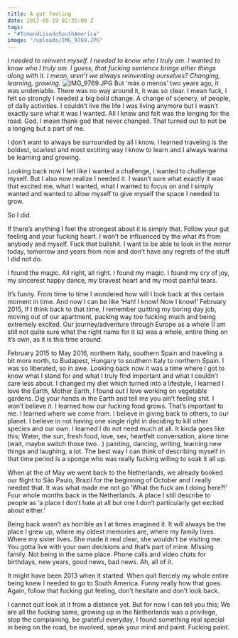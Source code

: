 ```yaml
---
title: A gut feeling
date: 2017-05-19 02:35:00 Z
tags:
- "#TomandLisadoSouthAmerica"
image: "/uploads/IMG_9769.JPG"
---
```


*I needed to reinvent myself. I needed to know who I truly am. I wanted to know who I truly am. I guess, that fucking sentence brings other things along with it. I mean, aren’t we always reinventing ourselves? Changing, learning, growing.*<!--more-->
![IMG_9769.JPG](/uploads/IMG_9769.JPG)
But ‘más o menos’ two years ago, it was undeniable. There was no way around it, it was so clear. I mean fuck, I felt so strongly I needed a big bold change. A change of scenery, of people, of daily activities. I couldn’t live the life I was living anymore but I wasn’t exactly sure what it was I wanted. All I knew and felt was the longing for the road. God, I mean thank god that never changed. That turned out to not be a longing but a part of me.

I don’t want to always be surrounded by all I know. I learned traveling is the boldest, scariest and most exciting way I know to learn and I always wanna be learning and growing.

Looking back now I felt like I wanted a challenge, I wanted to challenge myself. But I also now realize I needed it. I wasn’t sure what exactly it was that excited me, what I wanted, what I wanted to focus on and I simply wanted and wanted to allow myself to give myself the space I needed to grow.

So I did.

If there’s anything I feel the strongest about it is simply that. Follow your gut feeling and your fucking heart. I won’t be influenced by the what ifs from anybody and myself. Fuck that bullshit. I want to be able to look in the mirror today, tomorrow and years from now and don’t have any regrets of the stuff I did not do.

I found the magic. All right, all right. I found my magic. I found my cry of joy, my sincerest happy dance, my bravest heart and my most painful tears.

It’s funny. From time to time I wondered how will I look back at this certain moment in time. And now I can be like ‘Hah! I know! Now I know!’ February 2015, If I think back to that time, I remember quitting my boring day job, moving out of our apartment, packing way too fucking much and being extremely excited. Our journey/adventure through Europe as a whole (I am still not quite sure what the right name for it is) was a whole, entire thing on it’s own, as it is this time around.

February 2015 to May 2016, northern Italy, southern Spain and traveling a bit more north, to Budapest, Hungary to southern Italy to northern Spain. I was so liberated, so in awe. Looking back now it was a time where I got to know what I stand for and what I truly find important and what I couldn’t care less about. I changed my diet which turned into a lifestyle, I learned I love the Earth, Mother Earth, I found out I love working on vegetable gardens. Dig your hands in the Earth and tell me you ain’t feeling shit. I won’t believe it. I learned how our fucking food grows. That’s important to me. I learned where we come from. I believe in giving back to others, to our planet. I believe in not having one single right in deciding to kill other species and our own. I learned I do not need much at all. It kinda goes like this; Water, the sun, fresh food, love, sex, heartfelt conversation, alone time (wait, maybe switch those two…) painting, dancing, writing, learning new things and laughing, a lot. The best way I can think of describing myself in that time period is a sponge who was really fucking willing to soak it all up.

When at the of May we went back to the Netherlands, we already booked our flight to São Paulo, Brazil for the beginning of October and I really needed that. It was what made me not go ‘What the fuck am I doing here?!’ Four whole months back in the Netherlands. A place I still describe to people as ‘a place I don’t hate at all but one I don’t particularly get excited about either.’

Being back wasn’t as horrible as I at times imagined it. It will always be the place I grew up, where my oldest memories are, where my family lives. Where my sister lives. She made it real clear, she wouldn’t be visiting me. You gotta live with your own decisions and that’s part of mine. Missing family. Not being in the same place. Phone calls and video chats for birthdays, new years, good news, bad news. Ah, all of it.

It might have been 2013 when it started. When quit fiercely my whole entire being knew I needed to go to South America. Funny really how that goes. Again, follow that fucking gut feeling, don’t hesitate and don’t look back.

I cannot quit look at it from a distance yet. But for now I can tell you this; We are all the fucking same, growing up in the Netherlands was a privilege, stop the complaining, be grateful everyday, I found something real special in being on the road, be involved, speak your mind and paint. Fucking paint.